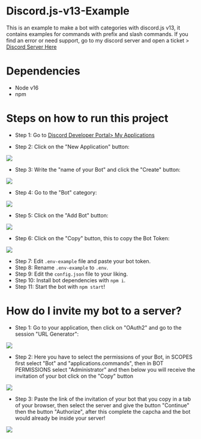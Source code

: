 # Discord.js-v13-Example
This is an example to make a bot with categories with discord.js v13, it contains examples for commands with prefix and slash commands.
If you find an error or need support, go to my discord server and open a ticket > [Discord Server Here](https://dsc.gg/faithcommunity)

# Dependencies
* Node v16
* npm

# Steps on how to run this project
* Step 1: Go to [Discord Developer Portal> My Applications](https://discord.com/developers/applications)

* Step 2: Click on the "New Application" button:
<img src="https://media.discordapp.net/attachments/831942716275163147/913966790013501500/unknown.png" />

* Step 3: Write the "name of your Bot" and click the "Create" button:
<img src="https://media.discordapp.net/attachments/831942716275163147/913967440571027496/unknown.png?width=480&height=406" />

* Step 4: Go to the "Bot" category:
<img src="https://media.discordapp.net/attachments/831942716275163147/913967970332606524/unknown.png?width=639&height=406" />

* Step 5: Click on the "Add Bot" button:
<img src="https://media.discordapp.net/attachments/831942716275163147/913968072094801931/unknown.png?width=1020&height=347" />

* Step 6: Click on the "Copy" button, this to copy the Bot Token:
<img src="https://media.discordapp.net/attachments/831942716275163147/913968231851622441/unknown.png?width=1008&height=406" />

* Step 7: Edit `.env-example` file and paste your bot token.
* Step 8: Rename `.env-example` to `.env`.
* Step 9: Edit the `config.json` file to your liking.
* Step 10: Install bot dependencies with `npm i`.
* Step 11: Start the bot with `npm start`!

# How do I invite my bot to a server?
* Step 1: Go to your application, then click on "OAuth2" and go to the session "URL Generator":
<img src="https://media.discordapp.net/attachments/831942716275163147/913970071125258270/unknown.png?width=724&height=406" />

* Step 2: Here you have to select the permissions of your Bot, in SCOPES first select "Bot" and "applications.commands", then in BOT PERMISSIONS select "Administrator" and then below you will receive the invitation of your bot click on the "Copy" button
<img src="https://media.discordapp.net/attachments/831942716275163147/913971278363365456/unknown.png?width=471&height=406" />

* Step 3: Paste the link of the invitation of your bot that you copy in a tab of your browser, then select the server and give the button "Continue" then the button "Authorize", after this complete the capcha and the bot would already be inside your server!
<img src="https://media.discordapp.net/attachments/831942716275163147/913972478370525194/unknown.png?width=518&height=406" />
